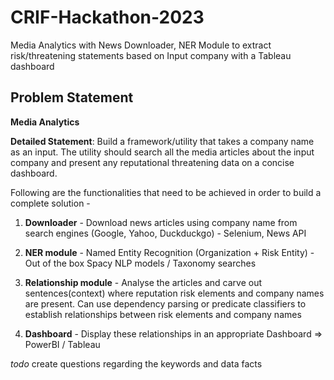 # CRIF-Hackathon-2023

Media Analytics with News Downloader, NER Module to extract risk/threatening statements based on Input company with a Tableau dashboard

## Problem Statement

**Media Analytics**

**Detailed Statement**: Build a framework/utility that takes a company name as an input. The utility should search all the media articles about the input company and present any reputational threatening data on a concise dashboard.

Following are the functionalities that need to be achieved in order to build a complete solution -

1. **Downloader** -
Download news articles using company name from search engines (Google, Yahoo, Duckduckgo) - Selenium, News API

2. **NER module** -
Named Entity Recognition (Organization + Risk Entity) - Out of the box Spacy NLP models / Taxonomy searches

3. **Relationship module** -
Analyse the articles and carve out sentences(context) where reputation risk elements and company names are present.
Can use dependency parsing or predicate classifiers to establish relationships between risk elements and company names

4. **Dashboard** -
Display these relationships in an appropriate Dashboard => PowerBI / Tableau


*todo*
create questions regarding the keywords and data facts 